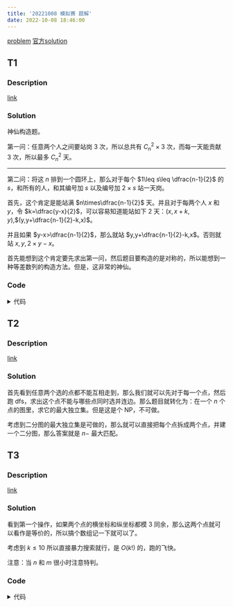```yaml
---
title: '20221008 模拟赛 题解'
date: 2022-10-08 18:46:00
---
```


[problem](https://www.luogu.com.cn/fe/api/problem/downloadAttachment/jomufkyv)
[官方solution](https://www.luogu.com.cn/fe/api/problem/downloadAttachment/tk5tbz7o)

## T1

### Description

[link](https://hydro.ac/d/bzoj/p/2717)

### Solution

神仙构造题。

第一问：任意两个人之间要站岗 $3$ 次，所以总共有 $C_{n}^{2}\times 3$ 次，而每一天能贡献 $3$ 次，所以最多 $C_{n}^{2}$ 天。

---

第二问：将这 $n$ 排到一个圆环上，那么对于每个 $1\leq s\leq \dfrac{n-1}{2}$ 的 $s$，和所有的人，和其编号加 $s$ 以及编号加 $2\times s$ 站一天岗。

首先，这个肯定是能站满 $n\times\dfrac{n-1}{2}$ 天。并且对于每两个人 $x$ 和 $y$，令 $k=\dfrac{y-x}{2}$，可以容易知道能站如下 $2$ 天：$(x,x+k,y)$,$(y,y+\dfrac{n-1}{2}-k,x)$。

并且如果 $y-x>\dfrac{n-1}{2}$，那么就站 $y,y+\dfrac{n-1}{2}-k,x$。否则就站 $x,y,2\times y-x$。

首先能想到这个肯定要先求出第一问，然后题目要构造的是对称的，所以能想到一种等差数列的构造方法。但是，这非常的神仙。

### Code

<details>
<summary>代码</summary>

```cpp
#include <bits/stdc++.h>

#ifdef ORZXKR
#include <debug.h>
#else
#define debug(...) 1
#endif

using namespace std;

const int kMaxN = 1005;

int n, ans;
int cnt[kMaxN][kMaxN];

int get(int x) {
  return (x - 1) % n + 1;
}

int main() {
  freopen("rabbit.in", "r", stdin);
  freopen("rabbit.out", "w", stdout);
  cin >> n;
  ans = n * (n - 1) / 2;
  cout << ans << endl;
  for (int s = 1; s <= n / 2; ++s) {
    for (int i = 1; i <= n; ++i) {
      cout << i << ' ' << get(i + s) << ' ' << get(i + 2 * s) << endl;
    }
  }
  return 0;
}
```

</details>

## T2

### Description

[link](https://hydro.ac/d/bzoj/p/2718)

### Solution

首先看到任意两个选的点都不能互相走到，那么我们就可以先对于每一个点，然后跑 dfs，求出这个点不能与哪些点同时选并连边。那么题目就转化为：在一个 $n$ 个点的图里，求它的最大独立集。但是这是个 NP，不可做。

考虑到二分图的最大独立集是可做的，那么就可以直接把每个点拆成两个点，并建一个二分图，那么答案就是 $n-$ 最大匹配。

## T3

### Description

[link](https://hydro.ac/d/bzoj/p/2719)

### Solution

看到第一个操作，如果两个点的横坐标和纵坐标都模 $3$ 同余，那么这两个点就可以看作是等价的，所以搞个数组记一下就可以了。

考虑到 $k\leq 10$ 所以直接暴力搜索就行，是 $O(k!)$ 的，跑的飞快。

注意：当 $n$ 和 $m$ 很小时注意特判。

### Code

<details>
<summary>代码</summary>

```cpp
#include <bits/stdc++.h>

#ifdef ORZXKR
#include <debug.h>
#else
#define debug(...) 1
#endif

using namespace std;

const int kMaxN = 105, dx[8] = {0, 0, 1, -1, 1, 1, -1, -1}, dy[8] = {1, -1, 0, 0, -1, 1, -1, 1};

struct Node {
  int c[3][3];

  Node() {
    for (int i = 0; i < 3; ++i) {
      for (int j = 0; j < 3; ++j) {
        c[i][j] = 0;
      }
    }
  }

  friend bool operator < (const Node& n1, const Node& n2) {
    for (int i = 0; i < 3; ++i) {
      for (int j = 0; j < 3; ++j) {
        if (n1.c[i][j] != n2.c[i][j]) return n1.c[i][j] < n2.c[i][j];
      }
    }
    return 0;
  }

  void init() {
    for (int i = 0; i < 3; ++i) {
      for (int j = 0; j < 3; ++j) {
        c[i][j] = 0;
      }
    }
  }
} st;

int k, n, m, sx, sy, cnt;
bool fl;
map<Node, bool> mp;

void check() {
  // st.print();
  if (st.c[sx % 3][sy % 3]) {
    fl = 1;
  }
}

int mod(int x) {
  return (x + 3) % 3;
}

void dfs(int x) {
  if (cnt == 1) {
    return check();
  }
  if (fl || mp[st]) return ;
  mp[st] = 1;
  for (int i = 0; i < 3; ++i) {
    for (int j = 0; j < 3; ++j) {
      for (int k = 0; k < 8; ++k) {
        int ti2 = mod(i + 2 * dx[k]), tj2 = mod(j + 2 * dy[k]), ti1 = mod(i + dx[k]), tj1 = mod(j + dy[k]);
        if (!st.c[i][j] || !st.c[ti1][tj1]) continue ;
        --st.c[i][j], --st.c[ti1][tj1], ++st.c[ti2][tj2], --cnt;
        dfs(x + 1);
        ++st.c[i][j], ++st.c[ti1][tj1], --st.c[ti2][tj2], ++cnt;
      }
    }
  }
}

void solve() {
  st.init(), mp.clear();
  for (int i = 1, x, y; i <= k; ++i) {
    cin >> x >> y;
    ++st.c[x % 3][y % 3];
  }
  if (k == 2 && n == 1 && m == 3 && sx == 1 && sy == 2) {
    puts("No"); return ;
  }
  cnt = k, fl = 0, dfs(1);
  puts(fl ? "Yes" : "No");
}

int main() {
  freopen("galaxy.in", "r", stdin);
  freopen("galaxy.out", "w", stdout);
  while (cin >> k >> n >> m >> sx >> sy) {
    solve();
  }
  return 0;
}
```

</details>